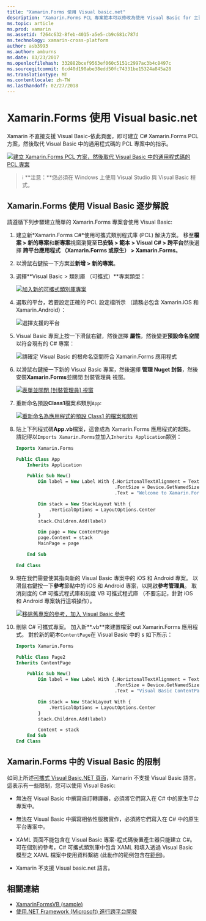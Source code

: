 ```yaml
---
title: "Xamarin.Forms 使用 Visual basic.net"
description: "Xamarin.Forms PCL 專案範本可以修改為使用 Visual Basic for 主要組件，有效地讓您建置跨平台行動應用程式使用 VB.NET。"
ms.topic: article
ms.prod: xamarin
ms.assetid: f264c632-8feb-4015-a5e5-cb9c681c787d
ms.technology: xamarin-cross-platform
author: asb3993
ms.author: amburns
ms.date: 03/23/2017
ms.openlocfilehash: 332882bcef9563ef060c5151c2997ac3b4c8497c
ms.sourcegitcommit: 6cd40d190abe38edd50fc74331be15324a845a28
ms.translationtype: MT
ms.contentlocale: zh-TW
ms.lasthandoff: 02/27/2018
---
```

# <a name="xamarinforms-using-visual-basicnet"></a>Xamarin.Forms 使用 Visual basic.net

Xamarin 不直接支援 Visual Basic-依此頁面，即可建立 C# Xamarin.Forms PCL 方案，然後取代 Visual Basic 中的通用程式碼的 PCL 專案中的指示。

[ ![](xamarin-forms-images/hero-sml.png "建立 Xamarin.Forms PCL 方案，然後取代 Visual Basic 中的通用程式碼的 PCL 專案")](xamarin-forms-images/hero.png)

> ℹ️ **注意：**您必須在 Windows 上使用 Visual Studio 與 Visual Basic 程式。

## <a name="xamarinforms-with-visual-basic-walkthrough"></a>Xamarin.Forms 使用 Visual Basic 逐步解說

請遵循下列步驟建立簡單的 Xamarin.Forms 專案會使用 Visual Basic:

1. 建立新*Xamarin.Forms C#*使用可攜式類別程式庫 (PCL) 解決方案。
移至**檔案 > 新的專案**和**新專案**視窗瀏覽至**已安裝 > 範本 > Visual C# > 跨平台**然後選擇  **跨平台應用程式 （Xamarin.Forms 或原生） > Xamarin.Forms**。

2. 以滑鼠右鍵按一下方案並**新增 > 新的專案**。

3. 選擇**Visual Basic > 類別庫 （可攜式）**專案類型：

   [ ![](xamarin-forms-images/add-vb-2-sml.png "加入新的可攜式類別庫專案")](xamarin-forms-images/add-vb-2.png)

4. 選取的平台，若要設定正確的 PCL 設定檔所示 （請務必包含 Xamarin.iOS 和 Xamarin.Android）：

   ![](xamarin-forms-images/add-vb-3-sml.png "選擇支援的平台")

5. Visual Basic 專案上按一下滑鼠右鍵，然後選擇 **屬性**，然後變更**預設命名空間**以符合現有的 C# 專案：

   ![](xamarin-forms-images/add-vb-4s-sml.png "請確定 Visual Basic 的根命名空間符合 Xamarin.Forms 應用程式")

6. 以滑鼠右鍵按一下新的 Visual Basic 專案，然後選擇 **管理 Nuget 封裝**，然後安裝**Xamarin.Forms**並關閉 封裝管理員 視窗。

   [ ![](xamarin-forms-images/add-vb-4-sml.png "表單並關閉 [封裝管理員] 視窗")](xamarin-forms-images/add-vb-4.png)

7. 重新命名預設**Class1**檔案*和*類別`App`:

   [ ![](xamarin-forms-images/add-vb-5-sml.png "重新命名為應用程式的預設 Class1 的檔案和類別")](xamarin-forms-images/add-vb-5.png)

8. 貼上下列程式碼**App.vb**檔案，這會成為 Xamarin.Forms 應用程式的起點。 請記得以`Imports Xamarin.Forms`並加入`Inherits Application`類別：

    ```vb 
    Imports Xamarin.Forms

    Public Class App
        Inherits Application

        Public Sub New()
            Dim label = New Label With {.HoriztonalTextAlignment = TextAlignment.Center,
                                        .FontSize = Device.GetNamedSize(NamedSize.Medium, GetType(Label)),
                                        .Text = "Welcome to Xamarin.Forms with Visual Basic.NET"}

            Dim stack = New StackLayout With {
                .VerticalOptions = LayoutOptions.Center
            }
            stack.Children.Add(label)

            Dim page = New ContentPage
            page.Content = stack
            MainPage = page

        End Sub

    End Class
    ```

9. 現在我們需要使其指向新的 Visual Basic 專案中的 iOS 和 Android 專案。
以滑鼠右鍵按一下**參考**節點中的 iOS 和 Android 專案，以開啟**參考管理員**。 取消刻度的 C# 可攜式程式庫和刻度 VB 可攜式程式庫 （不要忘記，針對 iOS 和 Android 專案執行這項操作）。

   [ ![](xamarin-forms-images/add-vb-8-sml.png "移除舊專案的參考，加入 Visual Basic 參考")](xamarin-forms-images/add-vb-8.png)

10. 刪除 C# 可攜式專案。 加入新**.vb**來建置檔案 out Xamarin.Forms 應用程式。 對於新的範本`ContentPage`在 Visual Basic 中的 s 如下所示：

    ```vb
    Imports Xamarin.Forms

    Public Class Page2
    Inherits ContentPage

        Public Sub New()
            Dim label = New Label With {.HoriztonalTextAlignment = TextAlignment.Center,
                                        .FontSize = Device.GetNamedSize(NamedSize.Medium, GetType(Label)),
                                        .Text = "Visual Basic ContentPage"}

            Dim stack = New StackLayout With {
                .VerticalOptions = LayoutOptions.Center
            }
            stack.Children.Add(label)

            Content = stack
        End Sub
    End Class
    ```

## <a name="limitations-of-visual-basic-in-xamarinforms"></a>Xamarin.Forms 中的 Visual Basic 的限制

如同上所述[可攜式 Visual Basic.NET 頁面](/guides/cross-platform/application_fundamentals/pcl/portable_visual_basic_net/)，Xamarin 不支援 Visual Basic 語言。 這表示有一些限制，您可以使用 Visual Basic:

 - 無法在 Visual Basic 中撰寫自訂轉譯器，必須將它們寫入在 C# 中的原生平台專案中。

 - 無法在 Visual Basic 中撰寫相依性服務實作，必須將它們寫入在 C# 中的原生平台專案中。

 - XAML 頁面不能包含在 Visual Basic 專案-程式碼後置產生器只能建立 C#。 可在個別的參考，C# 可攜式類別庫中包含 XAML 和填入透過 Visual Basic 模型之 XAML 檔案中使用資料繫結 (此動作的範例包含在[範例](https://github.com/xamarin/mobile-samples/tree/master/VisualBasic/XamarinFormsVB/XamlPages))。

 - Xamarin 不支援 Visual basic.net 語言。

## <a name="related-links"></a>相關連結

- [XamarinFormsVB (sample)](https://github.com/xamarin/mobile-samples/tree/master/VisualBasic/XamarinFormsVB)
- [使用.NET Framework (Microsoft) 進行跨平台開發](http://msdn.microsoft.com/en-us/library/gg597391(v=vs.110).aspx)
